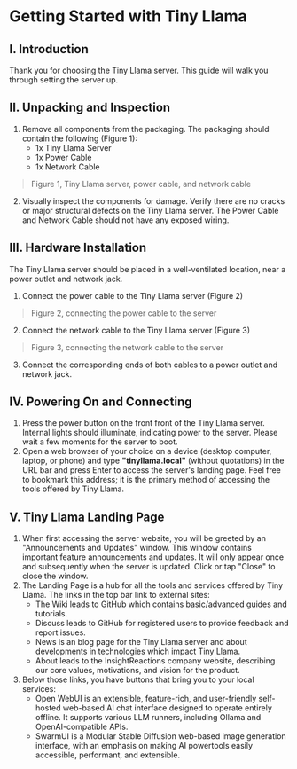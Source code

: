 # Getting Started with Tiny Llama

## I. Introduction
Thank you for choosing the Tiny Llama server. This guide will walk you through setting the server up.

## II. Unpacking and Inspection
1. Remove all components from the packaging. The packaging should contain the following (Figure 1):
    * 1x Tiny Llama Server
    * 1x Power Cable
    * 1x Network Cable
>Figure 1, Tiny Llama server, power cable, and network cable
2. Visually inspect the components for damage. Verify there are no cracks or major structural defects on the Tiny Llama server. The Power Cable and Network Cable should not have any exposed wiring.

## III. Hardware Installation
The Tiny Llama server should be placed in a well-ventilated location, near a power outlet and network jack.
1. Connect the power cable to the Tiny Llama server (Figure 2)
>Figure 2, connecting the power cable to the server
2. Connect the network cable to the Tiny Llama server (Figure 3)
>Figure 3, connecting the network cable to the server
3. Connect the corresponding ends of both cables to a power outlet and network jack.

## IV. Powering On and Connecting
 1. Press the power button on the front front of the Tiny Llama server. Internal lights should illuminate, indicating power to the server. Please wait a few moments for the server to boot.
 2. Open a web browser of your choice on a device (desktop computer, laptop, or phone) and type **"tinyllama.local"** (without quotations) in the URL bar and press Enter to access the server's landing page. Feel free to bookmark this address; it is the primary method of accessing the tools offered by Tiny Llama.

## V. Tiny Llama Landing Page
1. When first accessing the server website, you will be greeted by an "Announcements and Updates" window. This window contains important feature announcements and updates. It will only appear once and subsequently when the server is updated. Click or tap "Close" to close the window.
2. The Landing Page is a hub for all the tools and services offered by Tiny Llama. The links in the top bar link to external sites:
   * The Wiki leads to GitHub which contains basic/advanced guides and tutorials.
   * Discuss leads to GitHub for registered users to provide feedback and report issues.
   * News is an blog page for the Tiny Llama server and about developments in technologies which impact Tiny Llama.
   * About leads to the InsightReactions company website, describing our core values, motivations, and vision for the product.
3. Below those links, you have buttons that bring you to your local services:
   * Open WebUI is an extensible, feature-rich, and user-friendly self-hosted web-based AI chat interface designed to operate entirely offline. It supports various LLM runners, including Ollama and OpenAI-compatible APIs.
   * SwarmUI is a Modular Stable Diffusion web-based image generation interface, with an emphasis on making AI powertools easily accessible, performant, and extensible.